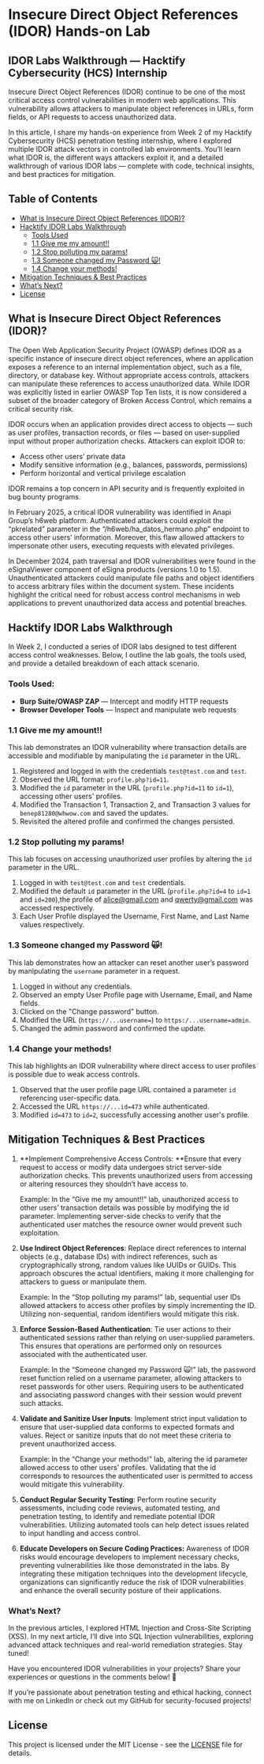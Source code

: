 # Insecure Direct Object References (IDOR) Hands-on Lab

## IDOR Labs Walkthrough — Hacktify Cybersecurity (HCS) Internship

Insecure Direct Object References (IDOR) continue to be one of the most critical access control vulnerabilities in modern web applications. This vulnerability allows attackers to manipulate object references in URLs, form fields, or API requests to access unauthorized data.

In this article, I share my hands-on experience from Week 2 of my Hacktify Cybersecurity (HCS) penetration testing internship, where I explored multiple IDOR attack vectors in controlled lab environments. You’ll learn what IDOR is, the different ways attackers exploit it, and a detailed walkthrough of various IDOR labs — complete with code, technical insights, and best practices for mitigation.

## Table of Contents

- [What is Insecure Direct Object References (IDOR)?](#what-is-insecure-direct-object-references-idor)
- [Hacktify IDOR Labs Walkthrough](#hacktify-idor-labs-walkthrough)
  - [Tools Used](#tools-used)
  - [1.1 Give me my amount!!](#11-give-me-my-amount)
  - [1.2 Stop polluting my params!](#12-stop-polluting-my-params)
  - [1.3 Someone changed my Password 🙀!](#13-someone-changed-my-password-)
  - [1.4 Change your methods!](#14-change-your-methods)
- [Mitigation Techniques & Best Practices](#mitigation-techniques--best-practices)
- [What’s Next?](#whats-next)
- [License](#license)

## What is Insecure Direct Object References (IDOR)?

The Open Web Application Security Project (OWASP) defines IDOR as a specific instance of insecure direct object references, where an application exposes a reference to an internal implementation object, such as a file, directory, or database key. Without appropriate access controls, attackers can manipulate these references to access unauthorized data. While IDOR was explicitly listed in earlier OWASP Top Ten lists, it is now considered a subset of the broader category of Broken Access Control, which remains a critical security risk.

IDOR occurs when an application provides direct access to objects — such as user profiles, transaction records, or files — based on user-supplied input without proper authorization checks. Attackers can exploit IDOR to:

- Access other users’ private data
- Modify sensitive information (e.g., balances, passwords, permissions)
- Perform horizontal and vertical privilege escalation

IDOR remains a top concern in API security and is frequently exploited in bug bounty programs.

In February 2025, a critical IDOR vulnerability was identified in Anapi Group’s h6web platform. Authenticated attackers could exploit the “pkrelated” parameter in the “/h6web/ha\_datos\_hermano.php” endpoint to access other users’ information. Moreover, this flaw allowed attackers to impersonate other users, executing requests with elevated privileges.

In December 2024, path traversal and IDOR vulnerabilities were found in the eSignaViewer component of eSigna products (versions 1.0 to 1.5). Unauthenticated attackers could manipulate file paths and object identifiers to access arbitrary files within the document system. These incidents highlight the critical need for robust access control mechanisms in web applications to prevent unauthorized data access and potential breaches.

## Hacktify IDOR Labs Walkthrough

In Week 2, I conducted a series of IDOR labs designed to test different access control weaknesses. Below, I outline the lab goals, the tools used, and provide a detailed breakdown of each attack scenario.

### Tools Used:

- **Burp Suite/OWASP ZAP** — Intercept and modify HTTP requests
- **Browser Developer Tools** — Inspect and manipulate web requests

### 1.1 Give me my amount!!

This lab demonstrates an IDOR vulnerability where transaction details are accessible and modifiable by manipulating the `id` parameter in the URL.

1. Registered and logged in with the credentials `test@test.com` and `test`.
2. Observed the URL format: `profile.php?id=11`.
3. Modified the `id` parameter in the URL (`profile.php?id=11` to `id=1`), accessing other users' profiles.
4. Modified the Transaction 1, Transaction 2, and Transaction 3 values for `benep81280@whwow.com` and saved the updates.
5. Revisited the altered profile and confirmed the changes persisted.

### 1.2 Stop polluting my params!

This lab focuses on accessing unauthorized user profiles by altering the `id` parameter in the URL.

1. Logged in with `test@test.com` and `test` credentials.
2. Modified the default `id` parameter in the URL (`profile.php?id=4` to `id=1` and `id=200`),the profile of [alice@gmail.com](mailto\:alice@gmail.com) and [qwerty@gmail.com](mailto\:qwerty@gmail.com) was accessed respectively.
3. Each User Profile displayed the Username, First Name, and Last Name values respectively.

### 1.3 Someone changed my Password 🙀!

This lab demonstrates how an attacker can reset another user’s password by manipulating the `username` parameter in a request.

1. Logged in without any credentials.
2. Observed an empty User Profile page with Username, Email, and Name fields.
3. Clicked on the "Change password" button.
4. Modified the URL (`https://...username=`) to `https:/...username=admin`.
5. Changed the admin password and confirmed the update.

### 1.4 Change your methods!

This lab highlights an IDOR vulnerability where direct access to user profiles is possible due to weak access controls.

1. Observed that the user profile page URL contained a parameter `id` referencing user-specific data.
2. Accessed the URL `https://...id=473` while authenticated.
3. Modified `id=473` to `id=2`, successfully accessing another user's profile.

## Mitigation Techniques & Best Practices

1. \*\*Implement Comprehensive Access Controls: \*\*Ensure that every request to access or modify data undergoes strict server-side authorization checks. This prevents unauthorized users from accessing or altering resources they shouldn’t have access to.

   Example: In the “Give me my amount!!” lab, unauthorized access to other users’ transaction details was possible by modifying the id parameter. Implementing server-side checks to verify that the authenticated user matches the resource owner would prevent such exploitation.

2. **Use Indirect Object References**: Replace direct references to internal objects (e.g., database IDs) with indirect references, such as cryptographically strong, random values like UUIDs or GUIDs. This approach obscures the actual identifiers, making it more challenging for attackers to guess or manipulate them.

   Example: In the “Stop polluting my params!” lab, sequential user IDs allowed attackers to access other profiles by simply incrementing the ID. Utilizing non-sequential, random identifiers would mitigate this risk.

3. **Enforce Session-Based Authentication**: Tie user actions to their authenticated sessions rather than relying on user-supplied parameters. This ensures that operations are performed only on resources associated with the authenticated user.

   Example: In the “Someone changed my Password 🙀!” lab, the password reset function relied on a username parameter, allowing attackers to reset passwords for other users. Requiring users to be authenticated and associating password changes with their session would prevent such attacks. 

4. **Validate and Sanitize User Inputs**: Implement strict input validation to ensure that user-supplied data conforms to expected formats and values. Reject or sanitize inputs that do not meet these criteria to prevent unauthorized access.

   Example: In the “Change your methods!” lab, altering the id parameter allowed access to other users' profiles. Validating that the id corresponds to resources the authenticated user is permitted to access would mitigate this vulnerability.

5. **Conduct Regular Security Testing**: Perform routine security assessments, including code reviews, automated testing, and penetration testing, to identify and remediate potential IDOR vulnerabilities. Utilizing automated tools can help detect issues related to input handling and access control. 

6. **Educate Developers on Secure Coding Practices:** Awareness of IDOR risks would encourage developers to implement necessary checks, preventing vulnerabilities like those demonstrated in the labs. By integrating these mitigation techniques into the development lifecycle, organizations can significantly reduce the risk of IDOR vulnerabilities and enhance the overall security posture of their applications.

### What’s Next?

In the previous articles, I explored HTML Injection and Cross-Site Scripting (XSS). In my next article, I’ll dive into SQL Injection vulnerabilities, exploring advanced attack techniques and real-world remediation strategies. Stay tuned!

Have you encountered IDOR vulnerabilities in your projects? Share your experiences or questions in the comments below! 🚀

If you’re passionate about penetration testing and ethical hacking, connect with me on LinkedIn or check out my GitHub for security-focused projects!

## License

This project is licensed under the MIT License - see the [LICENSE](LICENSE) file for details.


